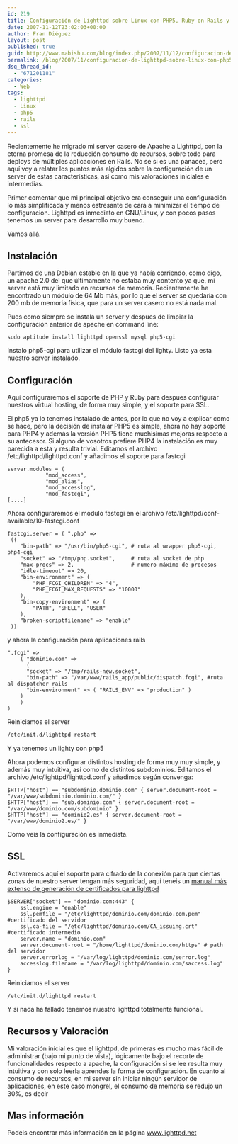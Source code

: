 ```yaml
---
id: 219
title: Configuración de Lighttpd sobre Linux con PHP5, Ruby on Rails y SSL
date: 2007-11-12T23:02:03+00:00
author: Fran Diéguez
layout: post
published: true
guid: http://www.mabishu.com/blog/index.php/2007/11/12/configuracion-de-lighttpd-sobre-linux-con-php5-ruby-on-rails-y-ssl/
permalink: /blog/2007/11/configuracion-de-lighttpd-sobre-linux-con-php5-ruby-on-rails-y-ssl/
dsq_thread_id:
  - "671201181"
categories:
  - Web
tags:
  - lighttpd
  - Linux
  - php5
  - rails
  - ssl
---
```

Recientemente he migrado mi server casero de Apache a Lighttpd, con la eterna promesa de la reducción consumo de recursos, sobre todo para deploys de múltiples aplicaciones en Rails. No se si es una panacea, pero aquí voy a relatar los puntos más algidos sobre la configuración de un server de estas características, así como mis valoraciones iniciales e intermedias.

Primer comentar que mi principal objetivo era conseguir una configuración lo más simplificada y menos estresante de cara a minimizar el tiempo de configuracion. Lighttpd es inmediato en GNU/Linux, y con pocos pasos tenemos un server para desarrollo muy bueno.

Vamos allá.
## Instalación
Partimos de una Debian estable en la que ya había corriendo, como digo, un apache 2.0 del que últimamente no estaba muy contento ya que, mi server está muy limitado en recursos de memoria. Recientemente he encontrado un módulo de 64 Mb más, por lo que el server se quedaría con 200 mb de memoria física, que para un server casero no está nada mal.

Pues como siempre se instala un server y despues de limpiar la configuración anterior de apache en command line:

```
sudo aptitude install lighttpd openssl mysql php5-cgi
```

Instalo php5-cgi para utilizar el módulo fastcgi del lighty. Listo ya esta nuestro server instalado.
## Configuración
Aquí configuraremos el soporte de PHP y Ruby para despues configurar nuestros virtual hosting, de forma muy simple, y el soporte para SSL.

El php5 ya lo tenemos instalado de antes, por lo que no voy a explicar como se hace, pero la decisión de instalar PHP5 es simple, ahora no hay soporte para PHP4 y además la versión PHP5 tiene muchisimas mejoras respecto a su antecesor. Si alguno de vosotros prefiere PHP4 la instalación es muy parecida a esta y resulta trivial.
Editamos el archivo /etc/lighttpd/lighttpd.conf y añadimos el soporte para fastcgi
```
server.modules = (
            "mod_access",
            "mod_alias",
            "mod_accesslog",
            "mod_fastcgi",
[....]
```

Ahora configuraremos el módulo fastcgi en el archivo /etc/lighttpd/conf-available/10-fastcgi.conf

```
fastcgi.server = ( ".php" =>
 ((
 	"bin-path" => "/usr/bin/php5-cgi", # ruta al wrapper php5-cgi, php4-cgi
 	"socket" => "/tmp/php.socket",     # ruta al socket de php
 	"max-procs" => 2,				   # numero máximo de procesos
 	"idle-timeout" => 20,
 	"bin-environment" => (
 		"PHP_FCGI_CHILDREN" => "4",
 		"PHP_FCGI_MAX_REQUESTS" => "10000"
 	),
 	"bin-copy-environment" => (
 		"PATH", "SHELL", "USER"
 	),
 	"broken-scriptfilename" => "enable"
 ))
```

y ahora la configuración para aplicaciones rails

```
".fcgi" =>
	( "dominio.com" =>
	  (
      "socket" => "/tmp/rails-new.socket",
      "bin-path" => "/var/www/rails_app/public/dispatch.fcgi", #ruta al dispatcher rails
      "bin-environment" => ( "RAILS_ENV" => "production" )
    )
	)
)
```

Reiniciamos el server

```bash
/etc/init.d/lighttpd restart
```

Y ya tenemos un lighty con php5

Ahora podemos configurar distintos hosting de forma muy muy simple, y además muy intuitiva, así como de distintos subdominios. Editamos el archivo /etc/lighttpd/lighttpd.conf y añadimos según convenga:

```
$HTTP["host"] == "subdominio.dominio.com" { server.document-root = "/var/www/subdominio.dominio.com/" }
$HTTP["host"] == "sub.dominio.com" { server.document-root = "/var/www/dominio.com/subdominio" }
$HTTP["host"] == "dominio2.es" { server.document-root = "/var/www/dominio2.es/" }
```

Como veis la configuración es inmediata.

## SSL

Activaremos aquí el soporte para cifrado de la conexión para que ciertas zonas de nuestro server tengan más seguridad, aquí teneis un <a title="Manual configuración y generación de certificados SSL en Lighttpd" href="http://www.varlogarthas.net/blog/2007/03/installing-a-godaddy-ssl-certi.html">manual más extenso de generación de certificados para lighttpd</a>
```
$SERVER["socket"] == "dominio.com:443" {
	ssl.engine = "enable"
	ssl.pemfile = "/etc/lighttpd/dominio.com/dominio.com.pem" #certificado del servidor
	ssl.ca-file = "/etc/lighttpd/dominio.com/CA_issuing.crt" #certificado intermedio
	server.name = "dominio.com"
	server.document-root = "/home/lighttpd/dominio.com/https" # path del servidor
	server.errorlog = "/var/log/lighttpd/dominio.com/serror.log"
	accesslog.filename = "/var/log/lighttpd/dominio.com/saccess.log"
}
```

Reiniciamos el server
```
/etc/init.d/lighttpd restart
```
Y si nada ha fallado tenemos nuestro lighttpd totalmente funcional.

## Recursos y Valoración
Mi valoración inicial es que el lighttpd, de primeras es mucho más fácil de administrar (bajo mi punto de vista), lógicamente bajo el recorte de funcionalidades respecto a apache, la configuración si se lee resulta muy intuitiva y con solo leerla aprendes la forma de configuración.
En cuanto al consumo de recursos, en mi server sin iniciar ningún servidor de aplicaciones, en este caso mongrel, el consumo de memoria se redujo un 30%, es decir

## Mas información
Podeis encontrar más información en la página <a title="Página oficial del servidor lighttpd" href="www.lighttpd.net">www.lighttpd.net</a>
